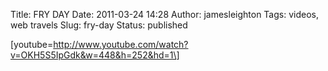 Title: FRY DAY
Date: 2011-03-24 14:28
Author: jamesleighton
Tags: videos, web travels
Slug: fry-day
Status: published

<div id="scid:5737277B-5D6D-4f48-ABFC-DD9C333F4C5D:ba945591-c9e0-41b5-a40f-c72e1b31f556" class="wlWriterEditableSmartContent" style="display:inline;float:none;margin:0;padding:0;">

<div>

\[youtube=http://www.youtube.com/watch?v=OKH5S5IpGdk&w=448&h=252&hd=1\]

</div>

</div>
